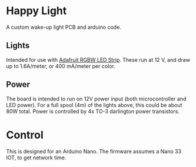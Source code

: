 Happy Light
===========
A custom wake-up light PCB and arduino code. 

Lights
------
Intended for use with [Adafruit RGBW LED Strip](https://www.adafruit.com/product/2439?length=4). 
These run at 12 V, and draw up to 1.6A/meter, or 400 mA/meter per color.

Power
-----
The board is intended to run on 12V power input (both microcontroller and LED power).
For a full spool (4m) of the lights above, this could be about 80W total.
Power is controlled by 4x TO-3 darlington power transistors.

Control
=======
This is designed for an Arduino Nano. The firmware assumes a Nano 33 IOT, to get network time.
